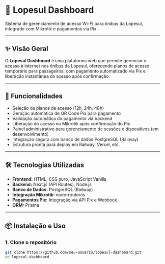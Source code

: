 # 🚌 Lopesul Dashboard

Sistema de gerenciamento de acesso Wi-Fi para ônibus da Lopesul, integrado com Mikrotik e pagamentos via Pix.

---

## ✨ Visão Geral

O **Lopesul Dashboard** é uma plataforma web que permite gerenciar o acesso à internet nos ônibus da Lopesul, oferecendo planos de acesso temporário para passageiros, com pagamento automatizado via Pix e liberação instantânea do acesso após confirmação.

---

## 🚀 Funcionalidades

- Seleção de planos de acesso (12h, 24h, 48h)
- Geração automática de QR Code Pix para pagamento
- Validação automática do pagamento via backend
- Liberação do acesso no Mikrotik após confirmação do Pix
- Painel administrativo para gerenciamento de sessões e dispositivos (em desenvolvimento)
- Integração segura com banco de dados PostgreSQL (Railway)
- Estrutura pronta para deploy em Railway, Vercel, etc.

---

## 🛠️ Tecnologias Utilizadas

- **Frontend:** HTML, CSS puro, JavaScript Vanilla
- **Backend:** Next.js (API Routes), Node.js
- **Banco de Dados:** PostgreSQL (Railway)
- **Integração Mikrotik:** node-routeros
- **Pagamentos Pix:** Integração via API Pix e Webhook
- **ORM:** Prisma

---

## 📦 Instalação e Uso

### 1. Clone o repositório

```bash
git clone https://github.com/seu-usuario/lopesul-dashboard.git
cd lopesul-dashboard
